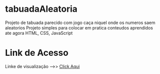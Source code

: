 # <h1>tabuadaAleatoria</h1>
Projeto de tabuada parecido com jogo caça niquel onde os numeros saem aleatorios 
Projeto simples para colocar em pratica conteudos aprendidos ate agora HTML, CSS, JavaScript

# <h1>Link de Acesso</h1>
<label>Linke de visualização -->></label> <a href="https://jailsonaraujo.github.io/tabuadaAleatoria/">Click Aqui</a>